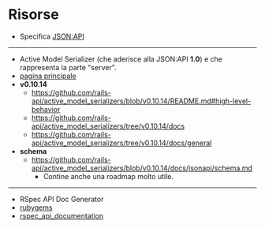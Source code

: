 # Risorse

* Specifica [JSON:API](https://jsonapi.org/)

----

* Active Model Serializer (che aderisce alla JSON:API __1.0__) e che rappresenta la parte "server".
 * [pagina principale](https://github.com/rails-api/active_model_serializers)
 * __v0.10.14__
   * https://github.com/rails-api/active_model_serializers/blob/v0.10.14/README.md#high-level-behavior
   * https://github.com/rails-api/active_model_serializers/tree/v0.10.14/docs
   * https://github.com/rails-api/active_model_serializers/tree/v0.10.14/docs/general
 * __schema__
   * https://github.com/rails-api/active_model_serializers/blob/v0.10.14/docs/jsonapi/schema.md
     * Contine anche una roadmap molto utile.
----

* RSpec API Doc Generator
* [rubygems](https://rubygems.org/gems/rspec_api_documentation/versions/6.1.0)
* [rspec_api_documentation](https://github.com/zipmark/rspec_api_documentation/tree/master)